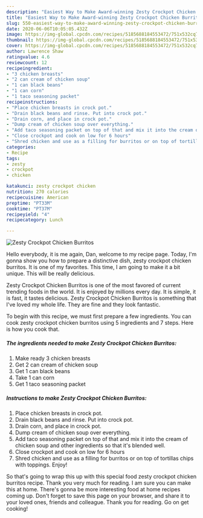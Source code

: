 ```yaml
---
description: "Easiest Way to Make Award-winning Zesty Crockpot Chicken Burritos"
title: "Easiest Way to Make Award-winning Zesty Crockpot Chicken Burritos"
slug: 550-easiest-way-to-make-award-winning-zesty-crockpot-chicken-burritos
date: 2020-06-06T10:05:05.432Z
image: https://img-global.cpcdn.com/recipes/5185688184553472/751x532cq70/zesty-crockpot-chicken-burritos-recipe-main-photo.jpg
thumbnail: https://img-global.cpcdn.com/recipes/5185688184553472/751x532cq70/zesty-crockpot-chicken-burritos-recipe-main-photo.jpg
cover: https://img-global.cpcdn.com/recipes/5185688184553472/751x532cq70/zesty-crockpot-chicken-burritos-recipe-main-photo.jpg
author: Lawrence Shaw
ratingvalue: 4.6
reviewcount: 12
recipeingredient:
- "3 chicken breasts"
- "2 can cream of chicken soup"
- "1 can black beans"
- "1 can corn"
- "1 taco seasoning packet"
recipeinstructions:
- "Place chicken breasts in crock pot."
- "Drain black beans and rinse. Put into crock pot."
- "Drain corn, and place in crock pot."
- "Dump cream of chicken soup over everything."
- "Add taco seasoning packet on top of that and mix it into the cream of chicken soup and other ingredients so that it&#39;s blended well."
- "Close crockpot and cook on low for 6 hours"
- "Shred chicken and use as a filling for burritos or on top of tortillas chips with toppings. Enjoy!"
categories:
- Recipe
tags:
- zesty
- crockpot
- chicken

katakunci: zesty crockpot chicken 
nutrition: 270 calories
recipecuisine: American
preptime: "PT33M"
cooktime: "PT37M"
recipeyield: "4"
recipecategory: Lunch

---
```



![Zesty Crockpot Chicken Burritos](https://img-global.cpcdn.com/recipes/5185688184553472/751x532cq70/zesty-crockpot-chicken-burritos-recipe-main-photo.jpg)

Hello everybody, it is me again, Dan, welcome to my recipe page. Today, I'm gonna show you how to prepare a distinctive dish, zesty crockpot chicken burritos. It is one of my favorites. This time, I am going to make it a bit unique. This will be really delicious.

Zesty Crockpot Chicken Burritos is one of the most favored of current trending foods in the world. It is enjoyed by millions every day. It is simple, it is fast, it tastes delicious. Zesty Crockpot Chicken Burritos is something that I've loved my whole life. They are fine and they look fantastic.




To begin with this recipe, we must first prepare a few ingredients. You can cook zesty crockpot chicken burritos using 5 ingredients and 7 steps. Here is how you cook that.

<!--inarticleads1-->

##### The ingredients needed to make Zesty Crockpot Chicken Burritos:

1. Make ready 3 chicken breasts
1. Get 2 can cream of chicken soup
1. Get 1 can black beans
1. Take 1 can corn
1. Get 1 taco seasoning packet




<!--inarticleads2-->

##### Instructions to make Zesty Crockpot Chicken Burritos:

1. Place chicken breasts in crock pot.
1. Drain black beans and rinse. Put into crock pot.
1. Drain corn, and place in crock pot.
1. Dump cream of chicken soup over everything.
1. Add taco seasoning packet on top of that and mix it into the cream of chicken soup and other ingredients so that it&#39;s blended well.
1. Close crockpot and cook on low for 6 hours
1. Shred chicken and use as a filling for burritos or on top of tortillas chips with toppings. Enjoy!




So that's going to wrap this up with this special food zesty crockpot chicken burritos recipe. Thank you very much for reading. I am sure you can make this at home. There's gonna be more interesting food at home recipes coming up. Don't forget to save this page on your browser, and share it to your loved ones, friends and colleague. Thank you for reading. Go on get cooking!
